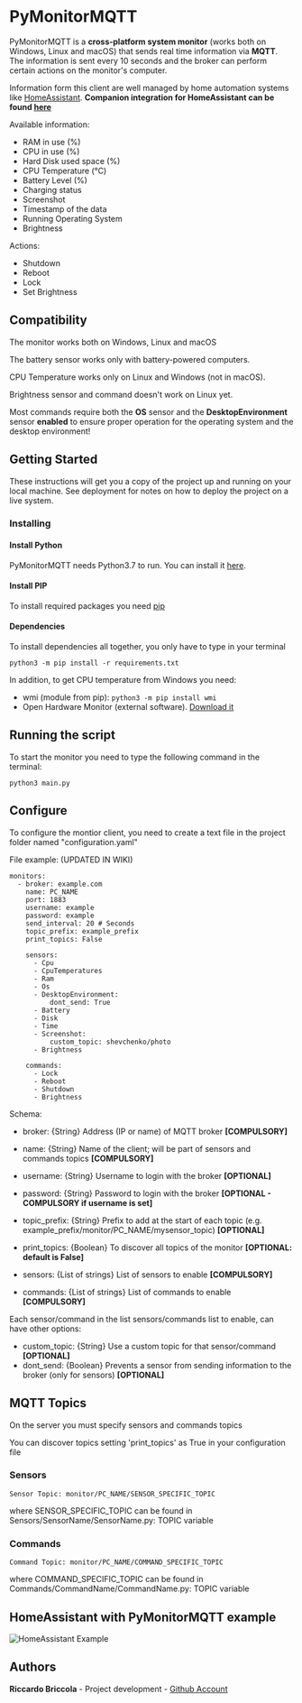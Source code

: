 # PyMonitorMQTT
PyMonitorMQTT is a **cross-platform system monitor** (works both on Windows, Linux and macOS) that sends real time information via **MQTT**.
The information is sent every 10 seconds and the broker can perform certain actions on the monitor's computer.

Information form this client are well managed by home automation systems like [HomeAssistant](https://github.com/home-assistant/home-assistant).
**Companion integration for HomeAssistant can be found [here](https://github.com/richibrics/HassMonitorMqtt)**

Available information:
* RAM in use (%)
* CPU in use (%)
* Hard Disk used space (%)
* CPU Temperature (°C)
* Battery Level (%)
* Charging status 
* Screenshot
* Timestamp of the data
* Running Operating System
* Brightness

Actions:
* Shutdown
* Reboot
* Lock
* Set Brightness

## Compatibility
The monitor works both on Windows, Linux and macOS

The battery sensor works only with battery-powered computers.

CPU Temperature works only on Linux and Windows (not in macOS).

Brightness sensor and command doesn't work on Linux yet.

Most commands require both the **OS** sensor and the **DesktopEnvironment** sensor **enabled** to ensure proper operation for the operating system and the desktop environment!

## Getting Started

These instructions will get you a copy of the project up and running on your local machine. See deployment for notes on how to deploy the project on a live system.

### Installing

#### Install Python

PyMonitorMQTT needs Python3.7 to run.
You can install it [here](https://www.python.org/downloads/).

#### Install PIP
To install required packages you need [pip](https://www.makeuseof.com/tag/install-pip-for-python/)

#### Dependencies
To install dependencies all together, you only have to type in your terminal
```
python3 -m pip install -r requirements.txt
```

In addition, to get CPU temperature from Windows you need:
* wmi (module from pip): `python3 -m pip install wmi`
* Open Hardware Monitor (external software). [Download it](https://openhardwaremonitor.org/downloads/)

## Running the script

To start the monitor you need to type the following command in the terminal:
```
python3 main.py
```

## Configure
To configure the montior client, you need to create a text file in the project folder named "configuration.yaml"

File example: (UPDATED IN WIKI)
```
monitors:
  - broker: example.com
    name: PC_NAME
    port: 1883
    username: example
    password: example
    send_interval: 20 # Seconds
    topic_prefix: example_prefix
    print_topics: False

    sensors:
      - Cpu
      - CpuTemperatures
      - Ram
      - Os
      - DesktopEnvironment:
          dont_send: True      
      - Battery
      - Disk
      - Time
      - Screenshot:
          custom_topic: shevchenko/photo
      - Brightness

    commands:
      - Lock
      - Reboot
      - Shutdown
      - Brightness

```

Schema:
* broker: {String} Address (IP or name) of MQTT broker **[COMPULSORY]**
* name: {String} Name of the client; will be part of sensors and commands topics **[COMPULSORY]**
* username: {String} Username to login with the broker **[OPTIONAL]**
* password: {String} Password to login with the broker **[OPTIONAL - COMPULSORY if username is set]** 
* topic_prefix: {String} Prefix to add at the start of each topic (e.g. example_prefix/monitor/PC_NAME/mysensor_topic) **[OPTIONAL]**
* print_topics: {Boolean} To discover all topics of the monitor **[OPTIONAL: default is False]**

* sensors: {List of strings} List of sensors to enable **[COMPULSORY]**
* commands: {List of strings} List of commands to enable **[COMPULSORY]**

Each sensor/command in the list sensors/commands list to enable, can have other options:
* custom_topic: {String} Use a custom topic for that sensor/command **[OPTIONAL]**
* dont_send: {Boolean} Prevents a sensor from sending information to the broker (only for sensors) **[OPTIONAL]**


## MQTT Topics
On the server you must specify sensors and commands topics

You can discover topics setting 'print_topics' as True in your configuration file
### Sensors
```
Sensor Topic: monitor/PC_NAME/SENSOR_SPECIFIC_TOPIC
```
where SENSOR_SPECIFIC_TOPIC can be found in Sensors/SensorName/SensorName.py: TOPIC variable
### Commands
```
Command Topic: monitor/PC_NAME/COMMAND_SPECIFIC_TOPIC
```
where COMMAND_SPECIFIC_TOPIC can be found in Commands/CommandName/CommandName.py: TOPIC variable
## HomeAssistant with PyMonitorMQTT example

![HomeAssistant Example](Home%20Assistant%20Monitors.png?raw=true "HomeAssistant Example")

## Authors

**Riccardo Briccola** - Project development - [Github Account](https://github.com/richibrics)
